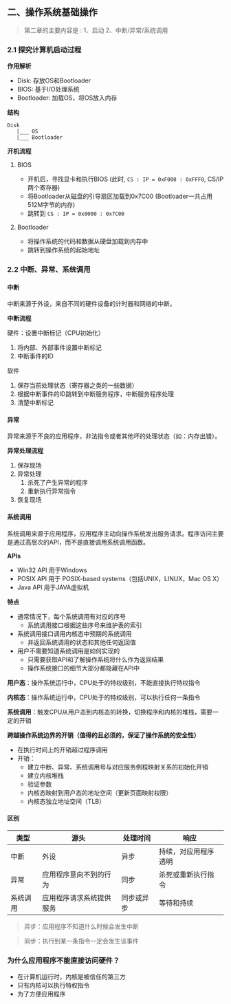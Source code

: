 ## 二、操作系统基础操作

>第二章的主要内容是 : 
>1、启动
>2、中断/异常/系统调用

### 2.1 探究计算机启动过程

**作用解析**

- Disk: 存放OS和Bootloader
- BIOS: 基于I/O处理系统
- Bootloader: 加载OS，将OS放入内存

**结构**

```shell
Disk
   |___ OS
   |___ Bootloader
```

**开机流程**

1.  BIOS
    *   开机后，寻找显卡和执行BIOS (此时, `CS : IP = 0xF000 : 0xFFF0`,  CS/IP 两个寄存器) 
    *   将Bootloader从磁盘的引导扇区加载到0x7C00 (Bootloader一共占用512M字节的内存)
    *   跳转到 `CS : IP = 0x0000 : 0x7C00`

2.  Bootloader
    *   将操作系统的代码和数据从硬盘加载到内存中
    *   跳转到操作系统的起始地址

### 2.2 中断、异常、系统调用

#### 中断

中断来源于外设，来自不同的硬件设备的计时器和网络的中断。

**中断流程**

硬件：设置中断标记（CPU初始化）

1.  将内部、外部事件设置中断标记
2.  中断事件的ID

软件

1.  保存当前处理状态（寄存器之类的一些数据）
2.  根据中断事件的ID跳转到中断服务程序，中断服务程序处理
3.  清楚中断标记

#### 异常

异常来源于不良的应用程序，非法指令或者其他坏的处理状态（如：内存出错）。

**异常处理流程**

1.  保存现场
2.  异常处理
    1.  杀死了产生异常的程序
    2.  重新执行异常指令
3.  恢复现场

#### 系统调用

系统调用来源于应用程序，应用程序主动向操作系统发出服务请求。程序访问主要是通过高层次的API，而不是直接调用系统调用函数。

**APIs**

-   Win32 API 用于Windows
-   POSIX API 用于 POSIX-based systems（包括UNIX，LINUX，Mac OS X）
-   Java API 用于JAVA虚拟机

**特点**

-   通常情况下，每个系统调用有对应的序号
    -   系统调用接口根据这些序号来维护表的索引
-   系统调用接口调用内核态中预期的系统调用
    -   并返回系统调用的状态和其他任何返回值
-   用户不需要知道系统调用是如何实现的
    -   只需要获取API和了解操作系统将什么作为返回结果
    -   操作系统接口的细节大部分都隐藏在API中

**用户态**：操作系统运行中，CPU处于的特权级别，不能直接执行特权指令

**内核态**：操作系统运行中，CPU处于的特权级别，可以执行任何一条指令

**系统调用**：触发CPU从用户态到内核态的转换，切换程序和内核的堆栈，需要一定的开销

**跨越操作系统边界的开销（值得的且必须的，保证了操作系统的安全性）**

-   在执行时间上的开销超过程序调用
-   开销：
    -   建立中断、异常、系统调用号与对应服务例程映射关系的初始化开销
    -   建立内核堆栈
    -   验证参数
    -   内核态映射到用户态的地址空间（更新页面映射权限）
    -   内核态独立地址空间（TLB）

#### 区别

| 类型     | 源头                     | 处理时间   | 响应                 |
| -------- | ------------------------ | ---------- | -------------------- |
| 中断     | 外设                     | 异步       | 持续，对应用程序透明 |
| 异常     | 应用程序意向不到的行为   | 同步       | 杀死或重新执行指令   |
| 系统调用 | 应用程序请求系统提供服务 | 同步或异步 | 等待和持续           |

>   异步：应用程序不知道什么时候会发生中断

>   同步：执行到某一条指令一定会发生该事件

### 为什么应用程序不能直接访问硬件？

-   在计算机运行时，内核是被信任的第三方
-   只有内核可以执行特权指令
-   为了方便应用程序


